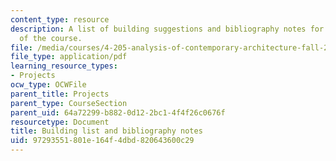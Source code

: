 ```yaml
---
content_type: resource
description: A list of building suggestions and bibliography notes for the final project
  of the course.
file: /media/courses/4-205-analysis-of-contemporary-architecture-fall-2009/97293551801e164f4dbd820643600c29_MIT4_205F09_assn.pdf
file_type: application/pdf
learning_resource_types:
- Projects
ocw_type: OCWFile
parent_title: Projects
parent_type: CourseSection
parent_uid: 64a72299-b882-0d12-2bc1-4f4f26c0676f
resourcetype: Document
title: Building list and bibliography notes
uid: 97293551-801e-164f-4dbd-820643600c29
---
```

